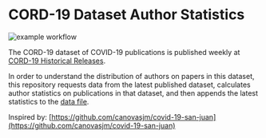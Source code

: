 # CORD-19 Dataset Author Statistics

![example workflow](https://github.com/chrisgebert/cord-19-publications/actions/workflows/get-latest-cord-19-publication-data/badge.svg)

The CORD-19 dataset of COVID-19 publications is published weekly at [CORD-19 Historical Releases](https://ai2-semanticscholar-cord-19.s3-us-west-2.amazonaws.com/historical_releases.html). 

In order to understand the distribution of authors on papers in this dataset, this repository requests data from the latest published dataset, calculates author statistics on publications in that dataset, and then appends the latest statistics to the [data file](/data/CORD-19-historical-releases.csv).

Inspired by: [https://github.com/canovasjm/covid-19-san-juan](https://github.com/canovasjm/covid-19-san-juan)
